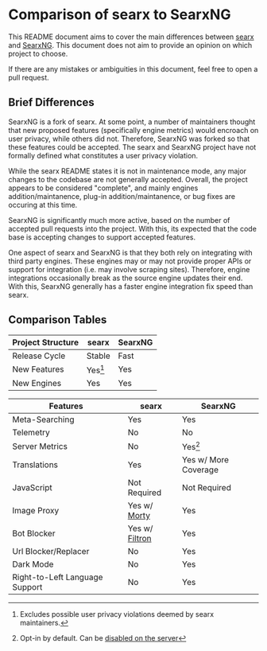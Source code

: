 # Comparison of searx to SearxNG 

This README document aims to cover the main differences between [searx](https://github.com/searx/searx) and [SearxNG](https://github.com/searxng/searxng). This document does not aim to provide an opinion on which project to choose.

If there are any mistakes or ambiguities in this document, feel free to open a pull request.

## Brief Differences

SearxNG is a fork of searx. At some point, a number of maintainers thought that new proposed features (specifically engine metrics) would encroach on user privacy, while others did not. Therefore, SearxNG was forked so that these features could be accepted. The searx and SearxNG project have not formally defined what constitutes a user privacy violation.

While the searx README states it is not in maintenance mode, any major changes to the codebase are not generally accepted. Overall, the project appears to be considered "complete", and mainly engines addition/maintanence, plug-in addition/maintanence, or bug fixes are occuring at this time. 

SearxNG is significantly much more active, based on the number of accepted pull requests into the project. With this, its expected that the code base is accepting changes to support accepted features. 

One aspect of searx and SearxNG is that they both rely on integrating with third party engines. These engines may or may not provide proper APIs or support for integration (i.e. may involve scraping sites). Therefore, engine integrations occasionally break as the source engine updates their end. With this, SearxNG generally has a faster engine integration fix speed than searx.

## Comparison Tables

| Project Structure | searx      | SearxNG |
| ----------------- | ---------- | ------- |
| Release Cycle     | Stable     | Fast    |
| New Features      | Yes[^1]    | Yes     |
| New Engines       | Yes        | Yes     |


| Features                        | searx            | SearxNG              |
| ------------------------------- | ---------------- | -------------------- |
| Meta-Searching 	          | Yes              | Yes                  |
| Telemetry      	          | No               | No                   |
| Server Metrics 	          | No               | Yes[^2]              |
| Translations   	          | Yes              | Yes w/ More Coverage |
| JavaScript     	          | Not Required     | Not Required         |
| Image Proxy    	          | Yes w/ [Morty](https://searx.github.io/searx/utils/filtron.sh.html) | Yes |
| Bot Blocker    	          | Yes w/ [Filtron](https://searx.github.io/searx/utils/morty.sh.html) | Yes |
| Url Blocker/Replacer            | No               | Yes                  |
| Dark Mode                       | No               | Yes                  |
| Right-to-Left Language Support  | No               | Yes                  |

[^1]: Excludes possible user privacy violations deemed by searx maintainers.

[^2]: Opt-in by default. Can be [disabled on the server](https://docs.searxng.org/admin/engines/settings.html#general)
